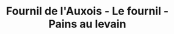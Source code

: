 ---
title: "Fournil de l'Auxois - Le fournil - Pains au levain"
url: /pouilly-en-auxois/fournil-de-lauxois-le-fournil-pains-au-levain/
shop: boulangerie
---